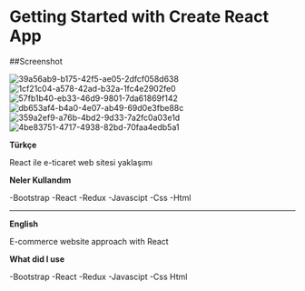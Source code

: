# Getting Started with Create React App

##Screenshot

![39a56ab9-b175-42f5-ae05-2dfcf058d638](https://user-images.githubusercontent.com/15801853/198818922-dc03c358-3b32-4227-94dd-6aa0320528fc.jpg)
![1cf21c04-a578-42ad-b32a-1fc4e2902fe0](https://user-images.githubusercontent.com/15801853/198818923-560d49d5-272f-4624-b6b4-1324756e781a.jpg)
![57fb1b40-eb33-46d9-9801-7da61869f142](https://user-images.githubusercontent.com/15801853/198818925-52294f6a-3df8-42d1-8885-511218f998d6.jpg)
![db653af4-b4a0-4e07-ab49-69d0e3fbe88c](https://user-images.githubusercontent.com/15801853/198818920-b5a45891-ef51-4cc3-a91d-88538168d183.jpg)
![359a2ef9-a76b-4bd2-9d33-7a2fc0a03e1d](https://user-images.githubusercontent.com/15801853/198818926-48f37939-ba96-4de0-a644-2a2106dbbbc7.jpg)
![4be83751-4717-4938-82bd-70faa4edb5a1](https://user-images.githubusercontent.com/15801853/198818928-e9521705-9783-456c-bde7-df77103a7a72.jpg)



__Türkçe__

React ile e-ticaret web sitesi yaklaşımı

__Neler Kullandım__

-Bootstrap
-React
-Redux
-Javascipt
-Css
-Html

---

__English__

E-commerce website approach with React

__What did I use__

-Bootstrap
-React
-Redux
-Javascipt
-Css
Html


